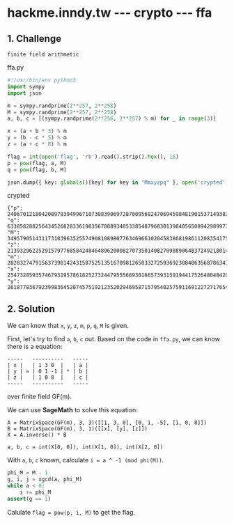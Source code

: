 # hackme.inndy.tw --- crypto --- ffa

## 1. Challenge

```
finite field arithmetic
```

ffa.py
```python
#!/usr/bin/env python3
import sympy
import json

m = sympy.randprime(2**257, 2**258)
M = sympy.randprime(2**257, 2**258)
a, b, c = [(sympy.randprime(2**256, 2**257) % m) for _ in range(3)]

x = (a + b * 3) % m
y = (b - c * 5) % m
z = (a + c * 8) % m

flag = int(open('flag', 'rb').read().strip().hex(), 16)
p = pow(flag, a, M)
q = pow(flag, b, M)

json.dump({ key: globals()[key] for key in "Mmxyzpq" }, open('crypted', 'w'))
```

crypted
```
{"p": 240670121804208978394996710730839069728700956824706945984819015371493837551238, "q": 63385828825643452682833619835670889340533854879683013984056508942989973395315, "M": 349579051431173103963525574908108980776346966102045838681986112083541754544269, "z": 213932962252915797768584248464896200082707350140827098890648372492180142394587, "m": 282832747915637398142431587525135167098126503327259369230840635687863475396299, "x": 254732859357467931957861825273244795556693016657393159194417526480484204095858, "y": 261877836792399836452074575192123520294695871579540257591169122727176542734080}
```

## 2. Solution

We can know that `x`, `y`, `z`, `m`, `p`, `q`, `M` is given.

First, let's try to find `a`, `b`, `c` out. Based on the code in `ffa.py`, we can know there is a equation:

```
-----   ----------   -----
| x |   | 1 3 0  |   | a |
| y | = | 0 1 -1 | * | b |
| z |   | 1 0 8  |   | c |
-----   ----------   -----
```

over finite field GF(m).

We can use __SageMath__ to solve this equation:

```
A = MatrixSpace(GF(m), 3, 3)([[1, 3, 0], [0, 1, -5], [1, 0, 8]])
B = MatrixSpace(GF(m), 3, 1)([[x], [y], [z]])
X = A.inverse() * B

a, b, c = int(X[0, 0]), int(X[1, 0]), int(X[2, 0])
```

With `a`, `b`, `c` known, calculate `i = a ^ -1 (mod phi(M))`.

```python
phi_M = M - 1
g, i, j = xgcd(a, phi_M)
while a < 0:
    i += phi_M
assert(g == 1)
```

Calulate `flag = pow(p, i, M)` to get the flag.

